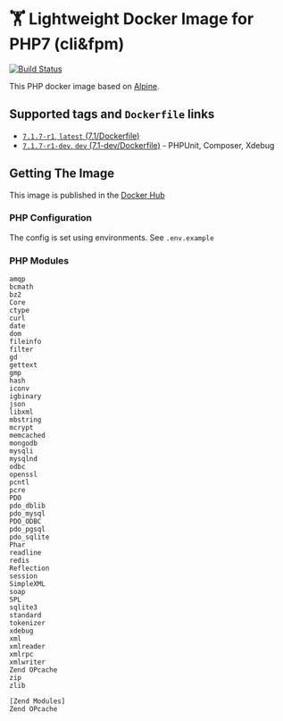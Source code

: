 # 🏋 Lightweight Docker Image for PHP7 (cli&fpm)
 [![Build Status](https://travis-ci.org/lagun4ik/docker-php7-fpm.svg)](https://travis-ci.org/lagun4ik/docker-php7-fpm)


This PHP docker image based on [Alpine](https://hub.docker.com/_/alpine/).

## Supported tags and `Dockerfile` links

 - [`7.1.7-r1`, `latest` (7.1/Dockerfile)](https://github.com/lagun4ik/docker-php7-fpm/blob/master/7.1/Dockerfile)
 - [`7.1.7-r1-dev`, `dev` (7.1-dev/Dockerfile)](https://github.com/lagun4ik/docker-php7-fpm/blob/master/7.1-dev/Dockerfile) - PHPUnit, Composer, Xdebug

## Getting The Image

This image is published in the [Docker Hub](https://hub.docker.com/r/lagun4ik/php7-fpm/)

### PHP Configuration

The config is set using environments. See `.env.example`

### PHP Modules
```
amqp
bcmath
bz2
Core
ctype
curl
date
dom
fileinfo
filter
gd
gettext
gmp
hash
iconv
igbinary
json
libxml
mbstring
mcrypt
memcached
mongodb
mysqli
mysqlnd
odbc
openssl
pcntl
pcre
PDO
pdo_dblib
pdo_mysql
PDO_ODBC
pdo_pgsql
pdo_sqlite
Phar
readline
redis
Reflection
session
SimpleXML
soap
SPL
sqlite3
standard
tokenizer
xdebug
xml
xmlreader
xmlrpc
xmlwriter
Zend OPcache
zip
zlib

[Zend Modules]
Zend OPcache
```

